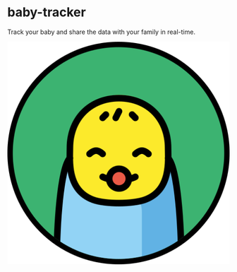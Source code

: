 # baby-tracker
Track your baby and share the data with your family in real-time.

![logo](logo.png)
